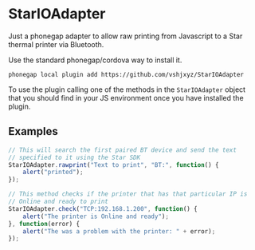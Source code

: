 StarIOAdapter
=============

Just a phonegap adapter to allow raw printing from Javascript to a Star thermal printer via Bluetooth.

Use the standard phonegap/cordova way to install it.

`phonegap local plugin add https://github.com/vshjxyz/StarIOAdapter`

To use the plugin calling one of the methods in the `StarIOAdapter` object that you should find in your JS environment once you have installed the plugin.

Examples
--------

```javascript
// This will search the first paired BT device and send the text 
// specified to it using the Star SDK
StarIOAdapter.rawprint("Text to print", "BT:", function() {
    alert("printed");
});
```

```javascript
// This method checks if the printer that has that particular IP is
// Online and ready to print
StarIOAdapter.check("TCP:192.168.1.200", function() {
    alert("The printer is Online and ready");
}, function(error) {
    alert("The was a problem with the printer: " + error);
});
```
